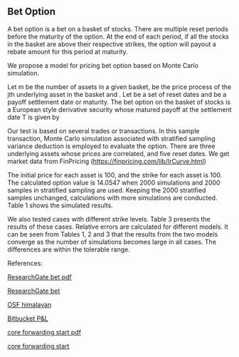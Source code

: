 ## Bet Option 
   
A bet option is a bet on a basket of stocks.  There are multiple reset periods before the maturity of the option.  At the end of each period, if all the stocks in the basket are above their respective strikes, the option will payout a rebate amount for this period at maturity.

We propose a model for pricing bet option based on Monte Carlo simulation. 

Let m be the number of assets in a given basket,   be the price process of the jth underlying asset in the basket and  .  Let   be a set of reset dates and   be a payoff settlement date or maturity.  The bet option on the basket of stocks is a European style derivative security whose matured payoff at the settlement date T is given by

Our test is based on several trades or transactions. In this sample transaction, Monte Carlo simulation associated with stratified sampling variance deduction is employed to evaluate the option.  There are three underlying assets whose prices are correlated, and five reset dates. We get market data from FinPricing (https://finpricing.com/lib/IrCurve.html)

The initial price for each asset is 100, and the strike for each asset is 100.  The calculated option value is 14.0547 when 2000 simulations and 2000 samples in stratified sampling are used.  Keeping the 2000 stratified samples unchanged, calculations with more simulations are conducted.  Table 1 shows the simulated results.

We also tested cases with different strike levels.  Table 3 presents the results of these cases. Relative errors are calculated for different models.  It can be seen from Tables 1, 2 and 3 that the results from the two models converge as the number of simulations becomes large in all cases.  The differences are within the tolerable range.


References:

   
[ResearchGate bet pdf](https://www.researchgate.net/profile/Tim-Xiao/publication/369878537_Bet_Option_Model/links/643025894e83cd0e2f97a3b5/Bet-Option-Model.pdf)
   
[ResearchGate bet](https://www.researchgate.net/publication/369878537_Bet_Option_Model)

[OSF himalayan](https://osf.io/cg5x4/download)

[Bitbucket P&L](https://bitbucket.org/timxiao1203/profit-and-loss-explanation/downloads/PnLExplain.pdf)

[core forwarding start pdf](https://core.ac.uk/download/534871134.pdf)

[core forwarding start](https://core.ac.uk/works/127933887)
   
